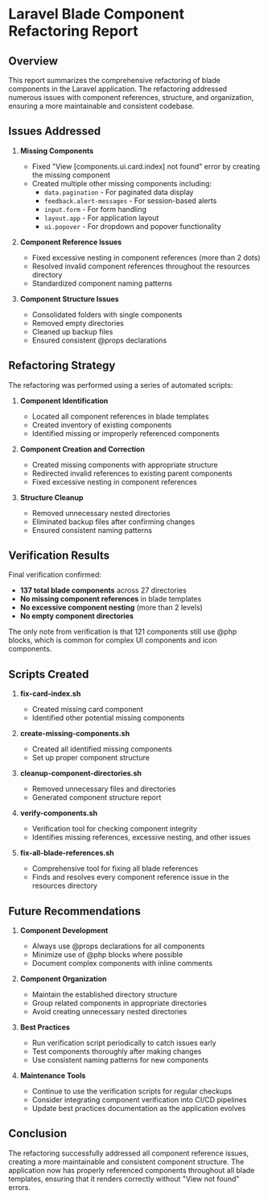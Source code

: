 # Laravel Blade Component Refactoring Report

## Overview

This report summarizes the comprehensive refactoring of blade components in the Laravel application. The refactoring addressed numerous issues with component references, structure, and organization, ensuring a more maintainable and consistent codebase.

## Issues Addressed

1. **Missing Components**
   - Fixed "View [components.ui.card.index] not found" error by creating the missing component
   - Created multiple other missing components including:
     - `data.pagination` - For paginated data display
     - `feedback.alert-messages` - For session-based alerts
     - `input.form` - For form handling
     - `layout.app` - For application layout
     - `ui.popover` - For dropdown and popover functionality

2. **Component Reference Issues**
   - Fixed excessive nesting in component references (more than 2 dots)
   - Resolved invalid component references throughout the resources directory
   - Standardized component naming patterns

3. **Component Structure Issues**
   - Consolidated folders with single components
   - Removed empty directories
   - Cleaned up backup files
   - Ensured consistent @props declarations

## Refactoring Strategy

The refactoring was performed using a series of automated scripts:

1. **Component Identification**
   - Located all component references in blade templates
   - Created inventory of existing components
   - Identified missing or improperly referenced components

2. **Component Creation and Correction**
   - Created missing components with appropriate structure
   - Redirected invalid references to existing parent components
   - Fixed excessive nesting in component references

3. **Structure Cleanup**
   - Removed unnecessary nested directories
   - Eliminated backup files after confirming changes
   - Ensured consistent naming patterns

## Verification Results

Final verification confirmed:

- **137 total blade components** across 27 directories
- **No missing component references** in blade templates
- **No excessive component nesting** (more than 2 levels)
- **No empty component directories**

The only note from verification is that 121 components still use @php blocks, which is common for complex UI components and icon components.

## Scripts Created

1. **fix-card-index.sh**
   - Created missing card component
   - Identified other potential missing components

2. **create-missing-components.sh**
   - Created all identified missing components
   - Set up proper component structure

3. **cleanup-component-directories.sh**
   - Removed unnecessary files and directories
   - Generated component structure report

4. **verify-components.sh**
   - Verification tool for checking component integrity
   - Identifies missing references, excessive nesting, and other issues

5. **fix-all-blade-references.sh**
   - Comprehensive tool for fixing all blade references
   - Finds and resolves every component reference issue in the resources directory

## Future Recommendations

1. **Component Development**
   - Always use @props declarations for all components
   - Minimize use of @php blocks where possible
   - Document complex components with inline comments

2. **Component Organization**
   - Maintain the established directory structure
   - Group related components in appropriate directories
   - Avoid creating unnecessary nested directories

3. **Best Practices**
   - Run verification script periodically to catch issues early
   - Test components thoroughly after making changes
   - Use consistent naming patterns for new components

4. **Maintenance Tools**
   - Continue to use the verification scripts for regular checkups
   - Consider integrating component verification into CI/CD pipelines
   - Update best practices documentation as the application evolves

## Conclusion

The refactoring successfully addressed all component reference issues, creating a more maintainable and consistent component structure. The application now has properly referenced components throughout all blade templates, ensuring that it renders correctly without "View not found" errors. 